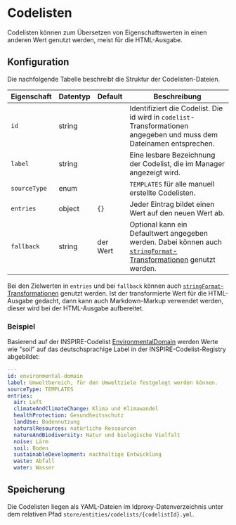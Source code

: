 # Codelisten

Codelisten können zum Übersetzen von Eigenschaftswerten in einen anderen Wert genutzt werden, meist für die HTML-Ausgabe.

## Konfiguration

Die nachfolgende Tabelle beschreibt die Struktur der Codelisten-Dateien.

|Eigenschaft |Datentyp |Default |Beschreibung
| --- | --- | --- | ---
|`id` |string | |Identifiziert die Codelist. Die id wird in `codelist`-Transformationen angegeben und muss dem Dateinamen entsprechen.
|`label` |string | |Eine lesbare Bezeichnung der Codelist, die im Manager angezeigt wird.
|`sourceType` |enum | |`TEMPLATES` für alle manuell erstellte Codelisten.
|`entries` |object |`{}` |Jeder Eintrag bildet einen Wert auf den neuen Wert ab.
|`fallback` |string |der Wert |Optional kann ein Defaultwert angegeben werden. Dabei können auch [`stringFormat`-Transformationen](../providers/transformations.md) genutzt werden.

Bei den Zielwerten in `entries` und bei `fallback` können auch [`stringFormat`-Transformationen](../providers/transformations.md) genutzt werden. Ist der transformierte Wert für die HTML-Ausgabe gedacht, dann kann auch Markdown-Markup verwendet werden, dieser wird bei der HTML-Ausgabe aufbereitet.

### Beispiel

Basierend auf der INSPIRE-Codelist [EnvironmentalDomain](https://inspire.ec.europa.eu/codeList/EnvironmentalDomain) werden Werte wie "soil" auf das deutschsprachige Label in der INSPIRE-Codelist-Registry abgebildet:

```yaml
---
id: environmental-domain
label: Umweltbereich, für den Umweltziele festgelegt werden können.
sourceType: TEMPLATES
entries:
  air: Luft
  climateAndClimateChange: Klima und Klimawandel
  healthProtection: Gesundheitsschutz
  landUse: Bodennutzung
  naturalResources: natürliche Ressourcen
  natureAndBiodiversity: Natur und biologische Vielfalt
  noise: Lärm
  soil: Boden
  sustainableDevelopment: nachhaltige Entwicklung
  waste: Abfall
  water: Wasser
```

## Speicherung

Die Codelisten liegen als YAML-Dateien im ldproxy-Datenverzeichnis unter dem relativen Pfad `store/entities/codelists/{codelistId}.yml`.